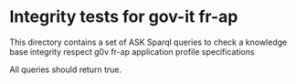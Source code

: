 Integrity tests for gov-it fr-ap
==========================================

This directory contains a set of ASK Sparql queries to check a knowledge base integrity 
respect g0v fr-ap application profile specifications

All queries should return true.